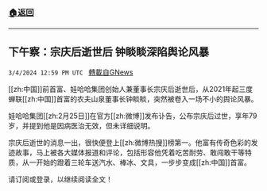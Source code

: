 ###  [:house:返回](README.md)
---


## 下午察：宗庆后逝世后 钟睒睒深陷舆论风暴
`3/4/2024 12:59 PM UTC ` [轉載自GNews](https://gnews.org/articles/2363769)

[[zh:中国]]前首富、娃哈哈集团创始人兼董事长宗庆后逝世后，从2021年起三度蝉联[[zh:中国]]首富的农夫山泉董事长钟睒睒，突然被卷入一场不小的舆论风暴。

娃哈哈集团[[zh:2月25日]]在官方[[zh:微博]]发布讣告，公布宗庆后过世，享年79岁，并提到他是因病医治无效，但未详细说明。

宗庆后逝世的消息一出，很快便登上[[zh:微博热搜]]榜第一。他富有传奇色彩的发迹故事，马上被各大媒体报道和评论，包括形容他凭着吃苦耐劳、敢闯敢干等特质，从一开始的蹬着三轮车送汽水、棒冰、文具，一步步变成[[zh:中国]]首富。

请订阅或登录，以继续阅读全文！
